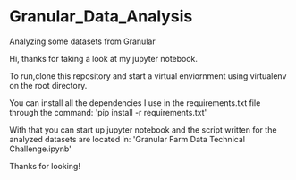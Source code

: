 # Granular_Data_Analysis
Analyzing some datasets from Granular

Hi, thanks for taking a look at my jupyter notebook. 

To run,clone this repository and start a virtual enviornment using virtualenv on the root directory. 

You can install all the dependencies I use in the requirements.txt file through the command: 'pip install -r requirements.txt'

With that you can start up jupyter notebook and the script written for the analyzed datasets are located in: 
'Granular Farm Data Technical Challenge.ipynb'

Thanks for looking!
